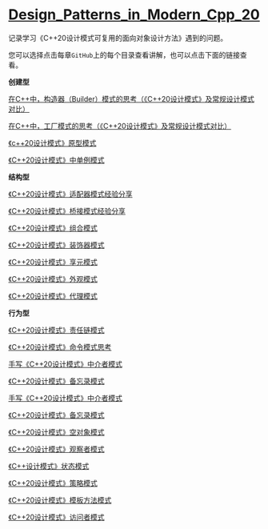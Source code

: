 # **[Design_Patterns_in_Modern_Cpp_20](https://github.com/AidenYuanDev/design_patterns_in_modern_Cpp_20)**

记录学习《C++20设计模式可复用的面向对象设计方法》遇到的问题。

您可以选择点击每章`GitHub`上的每个目录查看讲解，也可以点击下面的链接查看。

**创建型**

[在C++中，构造器（Builder）模式的思考（《C++20设计模式》及常规设计模式对比）](https://blog.csdn.net/Ten_years_star/article/details/139773063)

[在C++中，工厂模式的思考（《C++20设计模式》及常规设计模式对比）](https://blog.csdn.net/Ten_years_star/article/details/140105585)

[《c++20设计模式》原型模式](https://blog.csdn.net/Ten_years_star/article/details/140126331)

[《C++20设计模式》中单例模式](https://blog.csdn.net/Ten_years_star/article/details/140133367)

**结构型**

[《C++20设计模式》适配器模式经验分享](https://blog.csdn.net/Ten_years_star/article/details/140137673)

[《C++20设计模式》桥接模式经验分享](https://blog.csdn.net/Ten_years_star/article/details/140152387)

[《C++20设计模式》组合模式](https://blog.csdn.net/Ten_years_star/article/details/140155850)

[《C++20设计模式》装饰器模式](https://blog.csdn.net/Ten_years_star/article/details/140163682)

[《C++20设计模式》享元模式](https://blog.csdn.net/Ten_years_star/article/details/140171982)

[《C++20设计模式》外观模式](https://blog.csdn.net/Ten_years_star/article/details/140164190)

[《C++20设计模式》代理模式](https://blog.csdn.net/Ten_years_star/article/details/140180135)

**行为型**

[《C++20设计模式》责任链模式](https://blog.csdn.net/Ten_years_star/article/details/140182297)

[《C++20设计模式》命令模式思考](https://blog.csdn.net/Ten_years_star/article/details/140192027)

[手写《C++20设计模式》中介者模式](https://blog.csdn.net/Ten_years_star/article/details/140211882)

[《C++20设计模式》备忘录模式](https://blog.csdn.net/Ten_years_star/article/details/140224948)

[手写《C++20设计模式》中介者模式](https://blog.csdn.net/Ten_years_star/article/details/140211882)

[《C++20设计模式》备忘录模式](https://blog.csdn.net/Ten_years_star/article/details/140224948)

[《C++20设计模式》空对象模式](https://blog.csdn.net/Ten_years_star/article/details/140229123)

[《C++20设计模式》观察者模式](https://blog.csdn.net/Ten_years_star/article/details/140273451)

[《C++设计模式》状态模式](https://blog.csdn.net/Ten_years_star/article/details/140286269)

[《C++20设计模式》策略模式](https://blog.csdn.net/Ten_years_star/article/details/140287128)

[《C++20设计模式》模板方法模式](https://blog.csdn.net/Ten_years_star/article/details/140300246?spm=1001.2014.3001.5501)

[《C++20设计模式》访问者模式](https://blog.csdn.net/Ten_years_star/article/details/140307638?spm=1001.2014.3001.5501)
